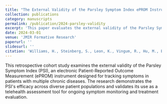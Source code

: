 ```yaml
---
title: "The External Validity of the Parsley Symptom Index ePROM Instrument in Patients with Multiple Chronic Diseases: A Retrospective Cohort Study"
collection: publications
category: manuscripts
permalink: /publication/2024-parsley-validity
excerpt: 'This paper evaluates the external validity of the Parsley Symptom Index electronic Patient-Reported Outcome Measurement (ePROM) instrument in patients with multiple chronic diseases.'
date: 2024-03-01
venue: 'JMIR Formative Research'
paperurl: ''
slidesurl: ''
citation: 'Williams, H., Steinberg, S., Leon, K., Vingum, R., Hu, M., Berzin, R., Hagg, H., Hanaway, P. (2024). The External Validity of the Parsley Symptom Index ePROM Instrument in Patients with Multiple Chronic Diseases: A Retrospective Cohort Study. <i>JMIR Formative Research</i>.'
---
```


This retrospective cohort study examines the external validity of the Parsley Symptom Index (PSI), an electronic Patient-Reported Outcome Measurement (ePROM) instrument designed for tracking symptoms in patients with multiple chronic diseases. The research demonstrates the PSI's efficacy across diverse patient populations and validates its use as a telehealth assessment tool for ongoing symptom monitoring and treatment evaluation.

